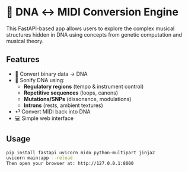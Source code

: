 # 🎼 DNA ↔ MIDI Conversion Engine

This FastAPI-based app allows users to explore the complex musical structures hidden in DNA using concepts from genetic computation and musical theory.

## Features

- 🔄 Convert binary data → DNA
- 🎵 Sonify DNA using:
  - **Regulatory regions** (tempo & instrument control)
  - **Repetitive sequences** (loops, canons)
  - **Mutations/SNPs** (dissonance, modulations)
  - **Introns** (rests, ambient textures)
- ⏎ Convert MIDI back into DNA
- 💻 Simple web interface

## Usage

```bash
pip install fastapi uvicorn mido python-multipart jinja2
uvicorn main:app --reload
Then open your browser at: http://127.0.0.1:8000